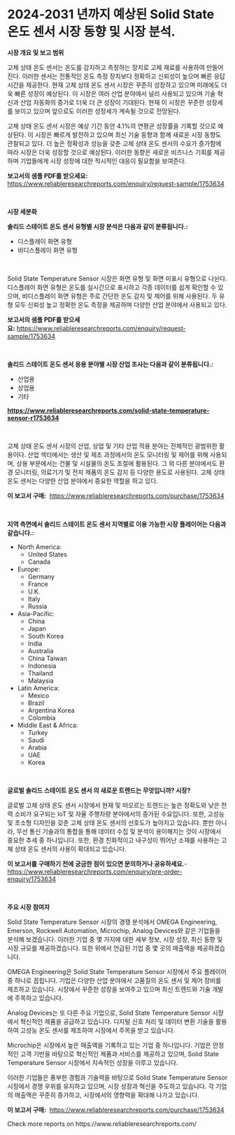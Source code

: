 <p><h1>2024-2031 년까지 예상된 Solid State 온도 센서 시장 동향 및 시장 분석.</h1></p><p><strong>시장 개요 및 보고 범위</strong></p>
<p><p>고체 상태 온도 센서는 온도를 감지하고 측정하는 장치로 고체 재료를 사용하여 만들어진다. 이러한 센서는 전통적인 온도 측정 장치보다 정확하고 신뢰성이 높으며 빠른 응답 시간을 제공한다. 현재 고체 상태 온도 센서 시장은 꾸준히 성장하고 있으며 미래에도 더욱 빠른 성장이 예상된다. 이 시장은 여러 산업 분야에서 널리 사용되고 있으며 기술 혁신과 산업 자동화의 증가로 더욱 더 큰 성장이 기대된다. 현재 이 시장은 꾸준한 성장세를 보이고 있으며 앞으로도 이러한 성장세가 계속될 것으로 전망된다.</p><p>고체 상태 온도 센서 시장은 예상 기간 동안 4.1%의 연평균 성장률을 기록할 것으로 예상된다. 이 시장은 빠르게 발전하고 있으며 최신 기술 동향과 함께 새로운 시장 동향도 관찰되고 있다. 더 높은 정확성과 성능을 갖춘 고체 상태 온도 센서의 수요가 증가함에 따라 시장은 더욱 성장할 것으로 예상된다. 이러한 동향은 새로운 비즈니스 기회를 제공하며 기업들에게 시장 성장에 대한 적시적인 대응이 필요함을 보여준다.</p></p>
<p><strong>보고서의 샘플 PDF를 받으세요:</strong> <a href="https://www.reliableresearchreports.com/enquiry/request-sample/1753634">https://www.reliableresearchreports.com/enquiry/request-sample/1753634</a></p>
<p>&nbsp;</p>
<p><strong>시장 세분화</strong></p>
<p><strong>솔리드 스테이트 온도 센서 유형별 시장 분석은 다음과 같이 분류됩니다.:</strong></p>
<p><ul><li>디스플레이 화면 유형</li><li>비디스플레이 화면 유형</li></ul></p>
<p>&nbsp;</p>
<p><p>Solid State Temperature Sensor 시장은 화면 유형 및 화면 미표시 유형으로 나뉜다. 디스플레이 화면 유형은 온도를 실시간으로 표시하고 각종 데이터를 쉽게 확인할 수 있으며, 비디스플레이 화면 유형은 주로 간단한 온도 감지 및 제어를 위해 사용된다. 두 유형 모두 신뢰성 높고 정확한 온도 측정을 제공하며 다양한 산업 분야에서 사용되고 있다.</p></p>
<p><strong>보고서의 샘플 PDF를 받으세요:</strong>&nbsp;<a href="https://www.reliableresearchreports.com/enquiry/request-sample/1753634">https://www.reliableresearchreports.com/enquiry/request-sample/1753634</a></p>
<p>&nbsp;</p>
<p><strong> 솔리드 스테이트 온도 센서 응용 분야별 시장 산업 조사는 다음과 같이 분류됩니다.:</strong></p>
<p><ul><li>산업용</li><li>상업용</li><li>기타</li></ul></p>
<p><strong><a href="https://www.reliableresearchreports.com/solid-state-temperature-sensor-r1753634">https://www.reliableresearchreports.com/solid-state-temperature-sensor-r1753634</a></strong></p>
<p>&nbsp;</p>
<p><p>고체 상태 온도 센서 시장의 산업, 상업 및 기타 산업 적용 분야는 전체적인 광범위한 활용이다. 산업 섹터에서는 생산 및 제조 과정에서의 온도 모니터링 및 제어를 위해 사용되며, 상용 부문에서는 건물 및 시설물의 온도 조절에 활용된다. 그 외 다른 분야에서도 환경 모니터링, 의료기기 및 전자 제품의 온도 감지 등 다양한 용도로 사용된다. 고체 상태 온도 센서는 다양한 산업 분야에서 중요한 역할을 하고 있다.</p></p>
<p><strong>이 보고서 구매:</strong>&nbsp; <a href="https://www.reliableresearchreports.com/purchase/1753634">https://www.reliableresearchreports.com/purchase/1753634</a></p>
<p>&nbsp;</p>
<p><strong>지역 측면에서 솔리드 스테이트 온도 센서 지역별로 이용 가능한 시장 플레이어는 다음과 같습니다.:</strong></p>
<p><ul>
    <li>
        North America:
        <ul>
            <li>United States</li>
            <li>Canada</li>
        </ul>
    </li>
    <li>
        Europe:
        <ul>
            <li>Germany</li>
            <li>France</li>
            <li>U.K.</li>
            <li>Italy</li>
            <li>Russia</li>
        </ul>
    </li>
    <li>
        Asia-Pacific:
        <ul>
            <li>China</li>
            <li>Japan</li>
            <li>South Korea</li>
            <li>India</li>
            <li>Australia</li>
            <li>China Taiwan</li>
            <li>Indonesia</li>
            <li>Thailand</li>
            <li>Malaysia</li>
        </ul>
    </li>
    <li>
        Latin America:
        <ul>
            <li>Mexico</li>
            <li>Brazil</li>
            <li>Argentina Korea</li>
            <li>Colombia</li>
        </ul>
    </li>
    <li>
        Middle East & Africa:
        <ul>
            <li>Turkey</li>
            <li>Saudi</li>
            <li>Arabia</li>
            <li>UAE</li>
            <li>Korea</li>
        </ul>
    </li>
    </ul></p>
<p>&nbsp;</p>
<p><strong>글로벌 솔리드 스테이트 온도 센서 의 새로운 트렌드는 무엇입니까? 시장?</strong></p>
<p><p>글로벌 고체 상태 온도 센서 시장에서 현재 및 떠오르는 트렌드는 높은 정확도와 낮은 전력 소비가 요구되는 IoT 및 자율 주행차량 분야에서의 증가된 수요입니다. 또한, 고성능 및 초소형 디자인을 갖춘 고체 상태 온도 센서의 선호도가 높아지고 있습니다. 뿐만 아니라, 무선 통신 기술과의 통합을 통해 데이터 수집 및 분석이 용이해지는 것이 시장에서 중요한 추세 중 하나입니다. 또한, 환경 친화적이고 내구성이 뛰어난 소재를 사용하는 고체 상태 온도 센서의 사용이 확대되고 있습니다.</p></p>
<p><strong>이 보고서를 구매하기 전에 궁금한 점이 있으면 문의하거나 공유하세요.</strong>- <a href="https://www.reliableresearchreports.com/enquiry/pre-order-enquiry/1753634">https://www.reliableresearchreports.com/enquiry/pre-order-enquiry/1753634</a></p>
<p>&nbsp;</p>
<p><strong>주요 시장 참여자</strong></p>
<p><p>Solid State Temperature Sensor 시장의 경쟁 분석에서 OMEGA Engineering, Emerson, Rockwell Automation, Microchip, Analog Devices와 같은 기업들을 분석해 보겠습니다. 이러한 기업 중 몇 가지에 대한 세부 정보, 시장 성장, 최신 동향 및 시장 규모를 제공하겠습니다. 또한 위에서 언급된 기업 중 몇 곳의 매출액을 제공하겠습니다.</p><p>OMEGA Engineering은 Solid State Temperature Sensor 시장에서 주요 플레이어 중 하나로 꼽힙니다. 기업은 다양한 산업 분야에서 고품질의 온도 센서 및 제어 장비를 제조하고 있습니다. 시장에서 꾸준한 성장을 보여주고 있으며 최신 트렌드와 기술 개발에 주목하고 있습니다.</p><p>Analog Devices는 또 다른 주요 기업으로, Solid State Temperature Sensor 시장에서 혁신적인 제품을 공급하고 있습니다. 디지털 신호 처리 및 데이터 변환 기술을 활용하여 고성능 온도 센서를 제조하여 시장에서 주목을 받고 있습니다.</p><p>Microchip은 시장에서 높은 매출액을 기록하고 있는 기업 중 하나입니다. 기업은 안정적인 고객 기반을 바탕으로 혁신적인 제품과 서비스를 제공하고 있으며, Solid State Temperature Sensor 시장에서 지속적인 성장을 이루고 있습니다.</p><p>이러한 기업들은 풍부한 경험과 기술력을 바탕으로 Solid State Temperature Sensor 시장에서 경쟁 우위를 유지하고 있으며, 시장 성장과 혁신을 주도하고 있습니다. 각 기업의 매출액은 꾸준히 증가하고, 시장에서의 영향력을 확대해 나가고 있습니다.</p></p>
<p><strong>이 보고서 구매:</strong>&nbsp;&nbsp;<a href="https://www.reliableresearchreports.com/purchase/1753634">https://www.reliableresearchreports.com/purchase/1753634</a></p>
<p>Check more reports on https://www.reliableresearchreports.com/</p>